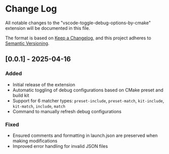 # Change Log

All notable changes to the "vscode-toggle-debug-options-by-cmake" extension will be documented in this file.

The format is based on [Keep a Changelog](http://keepachangelog.com/), and this project adheres to [Semantic Versioning](https://semver.org/).

## [0.0.1] - 2025-04-16

### Added
- Initial release of the extension
- Automatic toggling of debug configurations based on CMake preset and build kit
- Support for 6 matcher types: `preset-include`, `preset-match`, `kit-include`, `kit-match`, `include`, `match`
- Command to manually refresh debug configurations

### Fixed
- Ensured comments and formatting in launch.json are preserved when making modifications
- Improved error handling for invalid JSON files